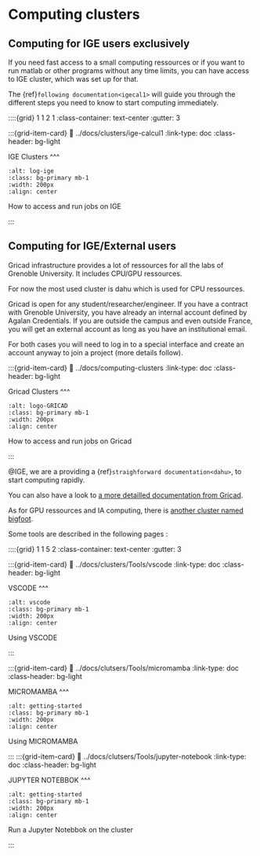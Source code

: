 # Computing clusters

## Computing for IGE users exclusively

If you need fast access to a small computing ressources or if you want to run matlab or other programs without any time limits, you can have access to IGE cluster, which was set up for that.

The {ref}`following documentation<igecal1>` will guide you through the different steps you need to know to start computing immediately.


::::{grid} 1 1 2 1
:class-container: text-center 
:gutter: 3

:::{grid-item-card} 
:link: ../docs/clusters/ige-calcul1
:link-type: doc
:class-header: bg-light

IGE Clusters
^^^
```{image} ../images/logo-IGE.png
:alt: log-ige
:class: bg-primary mb-1
:width: 200px
:align: center
```

How to access and run jobs on IGE

:::



## Computing for IGE/External users

Gricad infrastructure provides a lot of ressources for all the labs of Grenoble University. It includes CPU/GPU ressources.

For now the most used cluster is dahu which is used for CPU ressources.

Gricad is open for any student/researcher/engineer. If you have a contract with Grenoble University, you have already an internal account defined by Agalan Credentials. If you are outside the campus and even outside France, you will get an external account as long as you have an institutional email.

For both cases you will need to log in to a special interface and create an account anyway to join a project (more details follow).

:::{grid-item-card} 
:link: ../docs/computing-clusters
:link-type: doc
:class-header: bg-light

Gricad Clusters
^^^
```{image} ../images/logo-GRICAD.png
:alt: logo-GRICAD
:class: bg-primary mb-1
:width: 200px
:align: center
```

How to access and run jobs on Gricad

:::


@IGE, we are a providing a {ref}`straighforward documentation<dahu>`, to start computing rapidly.

You can also have a look to [a more detailled documentation from Gricad](https://gricad-doc.univ-grenoble-alpes.fr/hpc/).

As for GPU ressources and IA computing, there is [another cluster named bigfoot](https://gricad-doc.univ-grenoble-alpes.fr/hpc/joblaunch/job_gpu/).

Some tools are described in the following pages :

::::{grid} 1 1 5 2
:class-container: text-center 
:gutter: 3

:::{grid-item-card} 
:link: ../docs/clusters/Tools/vscode
:link-type: doc
:class-header: bg-light

VSCODE
^^^
```{image} ../docs/clutsers/Tools/images/vscode.png
:alt: vscode
:class: bg-primary mb-1
:width: 200px
:align: center
```

Using VSCODE

:::

:::{grid-item-card} 
:link: ../docs/clutsers/Tools/micromamba
:link-type: doc
:class-header: bg-light

MICROMAMBA
^^^
```{image} ../docs/clutsers/Tools/images/micromamba.png
:alt: getting-started
:class: bg-primary mb-1
:width: 200px
:align: center
```

Using MICROMAMBA

:::
:::{grid-item-card} 
:link: ../docs/clutsers/Tools/jupyter-notebook
:link-type: doc
:class-header: bg-light

JUPYTER NOTEBBOK 
^^^
```{image}  ../docs/clutsers/Tools/images/logo-JUPYTER.jpg
:alt: getting-started
:class: bg-primary mb-1
:width: 200px
:align: center
```

Run a Jupyter Notebbok on the cluster 

:::







